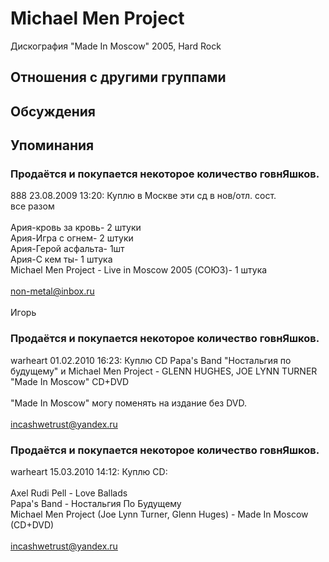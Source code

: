 # Michael Men Project

Дискография
"Made In Moscow" 2005, Hard Rock

## Отношения с другими группами


## Обсуждения


## Упоминания

### Продаётся и покупается некоторое количество говнЯшков.

888 23.08.2009 13:20:
Куплю в Москве эти сд в нов/отл. сост.<BR>все разом<BR><BR>Ария-кровь за кровь- 2 штуки<BR>Ария-Игра с огнем- 2 штуки<BR>Ария-Герой асфальта- 1шт<BR>Ария-С кем ты- 1 штука<BR>Michael Men Project - Live in Moscow 2005 (СОЮЗ)- 1 штука<BR><BR>non-metal@inbox.ru<BR><BR>Игорь<BR>

### Продаётся и покупается некоторое количество говнЯшков.

warheart 01.02.2010 16:23:
Куплю CD Papa's Band "Ностальгия по будущему" и Michael Men Project - GLENN HUGHES, JOE LYNN TURNER "Made In Moscow" CD+DVD<BR><BR>"Made In Moscow" могу поменять на издание без DVD.<BR><BR>incashwetrust@yandex.ru

### Продаётся и покупается некоторое количество говнЯшков.

warheart 15.03.2010 14:12:
Куплю CD:<BR><BR>Axel Rudi Pell - Love Ballads<BR>Papa's Band - Ностальгия По Будущему<BR>Michael Men Project (Joe Lynn Turner, Glenn Huges) - Made In Moscow (CD+DVD)<BR><BR>incashwetrust@yandex.ru

